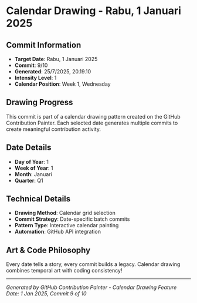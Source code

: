# Calendar Drawing - Rabu, 1 Januari 2025

## Commit Information
- **Target Date**: Rabu, 1 Januari 2025
- **Commit**: 9/10
- **Generated**: 25/7/2025, 20.19.10
- **Intensity Level**: 1
- **Calendar Position**: Week 1, Wednesday

## Drawing Progress
This commit is part of a calendar drawing pattern created on the GitHub Contribution Painter.
Each selected date generates multiple commits to create meaningful contribution activity.

## Date Details
- **Day of Year**: 1
- **Week of Year**: 1
- **Month**: Januari
- **Quarter**: Q1

## Technical Details
- **Drawing Method**: Calendar grid selection
- **Commit Strategy**: Date-specific batch commits
- **Pattern Type**: Interactive calendar painting
- **Automation**: GitHub API integration

## Art & Code Philosophy
Every date tells a story, every commit builds a legacy. 
Calendar drawing combines temporal art with coding consistency!

---
*Generated by GitHub Contribution Painter - Calendar Drawing Feature*
*Date: 1 Jan 2025, Commit 9 of 10*